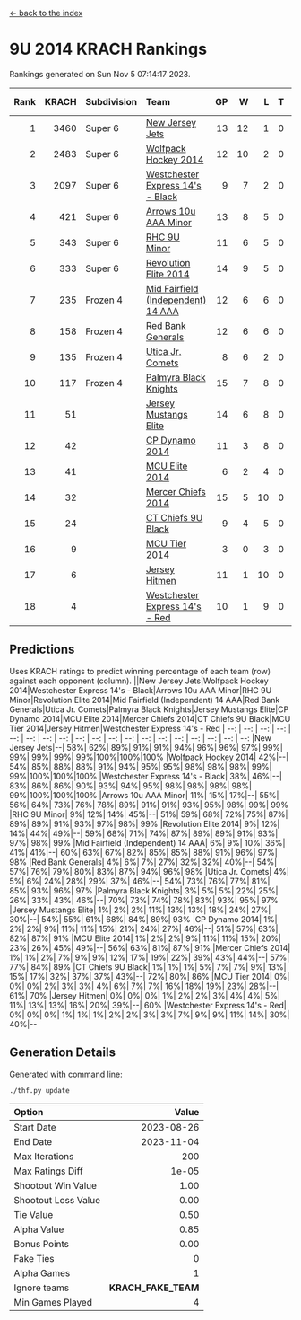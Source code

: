 [<- back to the index](readme.md)
# 9U 2014 KRACH Rankings
Rankings generated on Sun Nov  5 07:14:17 2023.

Rank|KRACH|Subdivision|Team|GP|W|L|T|OTW|OTL|SoS|Exp Wins|Win Diff
---:|---:|:---|:---|---:|---:|---:|---:|---:|---:|---:|---:|---:
1|3460|Super 6|[New Jersey Jets](https://gamesheetstats.com/seasons/3664/teams/140881/schedule)|13|12|1|0|2|0|422|12.8|-0.0
2|2483|Super 6|[Wolfpack Hockey 2014](https://gamesheetstats.com/seasons/3664/teams/140871/schedule)|12|10|2|0|0|1|729|10.8|-0.0
3|2097|Super 6|[Westchester Express 14's - Black](https://gamesheetstats.com/seasons/3664/teams/140873/schedule)|9|7|2|0|1|0|948|7.8|-0.0
4|421|Super 6|[Arrows 10u AAA Minor](https://gamesheetstats.com/seasons/3664/teams/140872/schedule)|13|8|5|0|0|1|726|8.8|-0.0
5|343|Super 6|[RHC 9U Minor](https://gamesheetstats.com/seasons/3664/teams/140876/schedule)|11|6|5|0|1|0|773|6.8|-0.0
6|333|Super 6|[Revolution Elite 2014](https://gamesheetstats.com/seasons/3664/teams/140880/schedule)|14|9|5|0|2|1|337|9.9|0.0
7|235|Frozen 4|[Mid Fairfield (Independent) 14 AAA](https://gamesheetstats.com/seasons/3664/teams/140878/schedule)|12|6|6|0|1|0|539|6.9|0.0
8|158|Frozen 4|[Red Bank Generals](https://gamesheetstats.com/seasons/3664/teams/140883/schedule)|12|6|6|0|0|0|579|6.9|0.0
9|135|Frozen 4|[Utica Jr. Comets](https://gamesheetstats.com/seasons/3664/teams/140884/schedule)|8|6|2|0|0|0|56|6.9|0.0
10|117|Frozen 4|[Palmyra Black Knights](https://gamesheetstats.com/seasons/3664/teams/140875/schedule)|15|7|8|0|0|1|821|7.9|0.0
11|51||[Jersey Mustangs Elite](https://gamesheetstats.com/seasons/3664/teams/140888/schedule)|14|6|8|0|0|2|536|6.9|0.0
12|42||[CP Dynamo 2014](https://gamesheetstats.com/seasons/3664/teams/140877/schedule)|11|3|8|0|0|1|334|3.9|0.0
13|41||[MCU Elite 2014](https://gamesheetstats.com/seasons/3664/teams/140874/schedule)|6|2|4|0|0|0|624|2.9|0.0
14|32||[Mercer Chiefs 2014](https://gamesheetstats.com/seasons/3664/teams/140885/schedule)|15|5|10|0|0|1|318|5.9|0.0
15|24||[CT Chiefs 9U Black](https://gamesheetstats.com/seasons/3664/teams/140886/schedule)|9|4|5|0|1|0|88|4.9|0.0
16|9||[MCU Tier 2014](https://gamesheetstats.com/seasons/3664/teams/140882/schedule)|3|0|3|0|0|0|1738|0.9|0.0
17|6||[Jersey Hitmen](https://gamesheetstats.com/seasons/3664/teams/140879/schedule)|11|1|10|0|0|0|835|1.9|0.0
18|4||[Westchester Express 14's - Red](https://gamesheetstats.com/seasons/3664/teams/140887/schedule)|10|1|9|0|0|0|57|1.9|0.0

## Predictions
Uses KRACH ratings to predict winning percentage of each team (row) against each opponent (column).
||New Jersey Jets|Wolfpack Hockey 2014|Westchester Express 14's - Black|Arrows 10u AAA Minor|RHC 9U Minor|Revolution Elite 2014|Mid Fairfield (Independent) 14 AAA|Red Bank Generals|Utica Jr. Comets|Palmyra Black Knights|Jersey Mustangs Elite|CP Dynamo 2014|MCU Elite 2014|Mercer Chiefs 2014|CT Chiefs 9U Black|MCU Tier 2014|Jersey Hitmen|Westchester Express 14's - Red
| --: | --: | --: | --: | --: | --: | --: | --: | --: | --: | --: | --: | --: | --: | --: | --: | --: | --: | --: 
|New Jersey Jets|--| 58%| 62%| 89%| 91%| 91%| 94%| 96%| 96%| 97%| 99%| 99%| 99%| 99%| 99%|100%|100%|100%
|Wolfpack Hockey 2014| 42%|--| 54%| 85%| 88%| 88%| 91%| 94%| 95%| 95%| 98%| 98%| 98%| 99%| 99%|100%|100%|100%
|Westchester Express 14's - Black| 38%| 46%|--| 83%| 86%| 86%| 90%| 93%| 94%| 95%| 98%| 98%| 98%| 98%| 99%|100%|100%|100%
|Arrows 10u AAA Minor| 11%| 15%| 17%|--| 55%| 56%| 64%| 73%| 76%| 78%| 89%| 91%| 91%| 93%| 95%| 98%| 99%| 99%
|RHC 9U Minor|  9%| 12%| 14%| 45%|--| 51%| 59%| 68%| 72%| 75%| 87%| 89%| 89%| 91%| 93%| 97%| 98%| 99%
|Revolution Elite 2014|  9%| 12%| 14%| 44%| 49%|--| 59%| 68%| 71%| 74%| 87%| 89%| 89%| 91%| 93%| 97%| 98%| 99%
|Mid Fairfield (Independent) 14 AAA|  6%|  9%| 10%| 36%| 41%| 41%|--| 60%| 63%| 67%| 82%| 85%| 85%| 88%| 91%| 96%| 97%| 98%
|Red Bank Generals|  4%|  6%|  7%| 27%| 32%| 32%| 40%|--| 54%| 57%| 76%| 79%| 80%| 83%| 87%| 94%| 96%| 98%
|Utica Jr. Comets|  4%|  5%|  6%| 24%| 28%| 29%| 37%| 46%|--| 54%| 73%| 76%| 77%| 81%| 85%| 93%| 96%| 97%
|Palmyra Black Knights|  3%|  5%|  5%| 22%| 25%| 26%| 33%| 43%| 46%|--| 70%| 73%| 74%| 78%| 83%| 93%| 95%| 97%
|Jersey Mustangs Elite|  1%|  2%|  2%| 11%| 13%| 13%| 18%| 24%| 27%| 30%|--| 54%| 55%| 61%| 68%| 84%| 89%| 93%
|CP Dynamo 2014|  1%|  2%|  2%|  9%| 11%| 11%| 15%| 21%| 24%| 27%| 46%|--| 51%| 57%| 63%| 82%| 87%| 91%
|MCU Elite 2014|  1%|  2%|  2%|  9%| 11%| 11%| 15%| 20%| 23%| 26%| 45%| 49%|--| 56%| 63%| 81%| 87%| 91%
|Mercer Chiefs 2014|  1%|  1%|  2%|  7%|  9%|  9%| 12%| 17%| 19%| 22%| 39%| 43%| 44%|--| 57%| 77%| 84%| 89%
|CT Chiefs 9U Black|  1%|  1%|  1%|  5%|  7%|  7%|  9%| 13%| 15%| 17%| 32%| 37%| 37%| 43%|--| 72%| 80%| 86%
|MCU Tier 2014|  0%|  0%|  0%|  2%|  3%|  3%|  4%|  6%|  7%|  7%| 16%| 18%| 19%| 23%| 28%|--| 61%| 70%
|Jersey Hitmen|  0%|  0%|  0%|  1%|  2%|  2%|  3%|  4%|  4%|  5%| 11%| 13%| 13%| 16%| 20%| 39%|--| 60%
|Westchester Express 14's - Red|  0%|  0%|  0%|  1%|  1%|  1%|  2%|  2%|  3%|  3%|  7%|  9%|  9%| 11%| 14%| 30%| 40%|--

## Generation Details

Generated with command line:
```
./thf.py update
```

| Option | Value |
| :----- | ----: |
| Start Date | 2023-08-26 |
| End Date | 2023-11-04 |
| Max Iterations | 200 |
| Max Ratings Diff | 1e-05 |
| Shootout Win Value | 1.00 |
| Shootout Loss Value | 0.00 |
| Tie Value | 0.50 |
| Alpha Value | 0.85 |
| Bonus Points | 0.00 |
| Fake Ties | 0 |
| Alpha Games | 1 |
| Ignore teams | __KRACH_FAKE_TEAM__ |
| Min Games Played | 4 |

